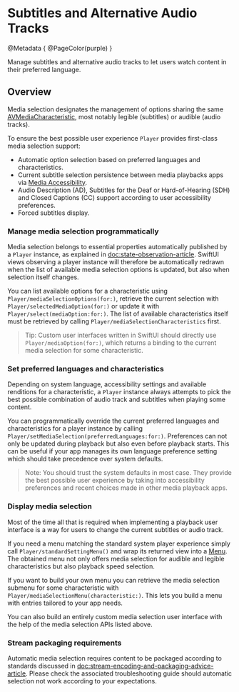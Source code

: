 # Subtitles and Alternative Audio Tracks

@Metadata {
    @PageColor(purple)
}

Manage subtitles and alternative audio tracks to let users watch content in their preferred language.

## Overview

Media selection designates the management of options sharing the same [AVMediaCharacteristic](https://developer.apple.com/documentation/avfoundation/avmediacharacteristic), most notably legible (subtitles) or audible (audio tracks).

To ensure the best possible user experience ``Player`` provides first-class media selection support:

- Automatic option selection based on preferred languages and characteristics.
- Current subtitle selection persistence between media playbacks apps via [Media Accessibility](https://developer.apple.com/documentation/mediaaccessibility/).
- Audio Description (AD), Subtitles for the Deaf or Hard-of-Hearing (SDH) and Closed Captions (CC) support according to user accessibility preferences.
- Forced subtitles display.

### Manage media selection programmatically

Media selection belongs to essential properties automatically published by a ``Player`` instance, as explained in <doc:state-observation-article>. SwiftUI views observing a player instance will therefore be automatically redrawn when the list of available media selection options is updated, but also when selection itself changes.

You can list available options for a characteristic using ``Player/mediaSelectionOptions(for:)``, retrieve the current selection with ``Player/selectedMediaOption(for:)`` or update it with ``Player/select(mediaOption:for:)``. The list of available characteristics itself must be retrieved by calling ``Player/mediaSelectionCharacteristics`` first.

> Tip: Custom user interfaces written in SwiftUI should directly use ``Player/mediaOption(for:)``, which returns a binding to the current media selection for some characteristic.

### Set preferred languages and characteristics

Depending on system language, accessibility settings and available renditions for a characteristic, a ``Player`` instance always attempts to pick the best possible combination of audio track and subtitles when playing some content.

You can programmatically override the current preferred languages and characteristics for a player instance by calling ``Player/setMediaSelection(preferredLanguages:for:)``. Preferences can not only be updated during playback but also even before playback starts. This can be useful if your app manages its own language preference setting which should take precedence over system defaults.

> Note: You should trust the system defaults in most case. They provide the best possible user experience by taking into accessibility preferences and recent choices made in other media playback apps.

### Display media selection

Most of the time all that is required when implementing a playback user interface is a way for users to change the current subtitles or audio track.

If you need a menu matching the standard system player experience simply call ``Player/standardSettingMenu()`` and wrap its returned view into a [Menu](https://developer.apple.com/documentation/swiftui/menu). The obtained menu not only offers media selection for audible and legible characteristics but also playback speed selection.

If you want to build your own menu you can retrieve the media selection submenu for some characteristic with ``Player/mediaSelectionMenu(characteristic:)``.  This lets you build a menu with entries tailored to your app needs.

You can also build an entirely custom media selection user interface with the help of the media selection APIs listed above.

### Stream packaging requirements

Automatic media selection requires content to be packaged according to standards discussed in <doc:stream-encoding-and-packaging-advice-article>. Please check the associated troubleshooting guide should automatic selection not work according to your expectations.
